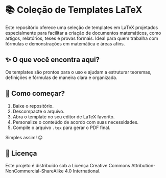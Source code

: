 # 📚 Coleção de Templates LaTeX

Este repositório oferece uma seleção de templates em LaTeX projetados especialmente para facilitar a criação de documentos matemáticos, como artigos, relatórios, teses e provas formais. Ideal para quem trabalha com fórmulas e demonstrações em matemática e áreas afins.

## ✨ O que você encontra aqui?

Os templates são prontos para o uso e ajudam a estruturar teoremas, definições e fórmulas de maneira clara e organizada.

## 🚀 Como começar?

1. Baixe o repositório.
2. Descompacte o arquivo.
3. Abra o template no seu editor de LaTeX favorito.
4. Personalize o conteúdo de acordo com suas necessidades.
5. Compile o arquivo `.tex` para gerar o PDF final.

Simples assim! 😊

## 📄 Licença

Este projeto é distribuído sob a Licença Creative Commons Attribution-NonCommercial-ShareAlike 4.0 International.

